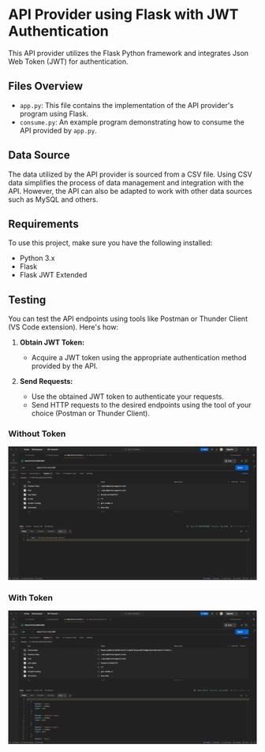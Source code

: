# API Provider using Flask with JWT Authentication

This API provider utilizes the Flask Python framework and integrates Json Web Token (JWT) for authentication.

## Files Overview

- `app.py`: This file contains the implementation of the API provider's program using Flask.
- `consume.py`: An example program demonstrating how to consume the API provided by `app.py`.

## Data Source

The data utilized by the API provider is sourced from a CSV file. Using CSV data simplifies the process of data management and integration with the API. However, the API can also be adapted to work with other data sources such as MySQL and others.

## Requirements

To use this project, make sure you have the following installed:

- Python 3.x
- Flask
- Flask JWT Extended

## Testing

You can test the API endpoints using tools like Postman or Thunder Client (VS Code extension). Here's how:

1. **Obtain JWT Token:**
   - Acquire a JWT token using the appropriate authentication method provided by the API.

2. **Send Requests:**
   - Use the obtained JWT token to authenticate your requests.
   - Send HTTP requests to the desired endpoints using the tool of your choice (Postman or Thunder Client).

### Without Token
![Without Token](https://github.com/chairulimamizaaz/Flask-API-Provider-JWT/raw/main/Without%20Token.png)

### With Token
![Without Token](https://github.com/chairulimamizaaz/Flask-API-Provider-JWT/blob/main/Whit%20Token.png)
